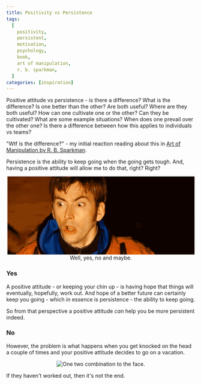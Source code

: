 ```yaml
---
title: Positivity vs Persistence
tags:
  [
    positivity,
    persistent,
    motivation,
    psychology,
    book,
    art of manipulation,
    r. b. sparkman,
  ]
categories: [inspiration]
---
```


Positive attitude vs persistence - is there a difference? What is the difference? Is one better than the other? Are both useful? Where are they both useful? How can one cultivate one or the other? Can they be cultivated? What are some example situations? When does one prevail over the other one? Is there a difference between how this applies to individuals vs teams?

"Wtf is the difference?" - my initial reaction reading about this in <a href="https://www.goodreads.com/book/show/6963194-art-of-manipulation" target="_blank">Art of Manipulation by R. B. Sparkman</a>.

Persistence is the ability to keep going when the going gets tough. And, having a positive attitude will allow me to do that, right? Right?

<p style="flex-direction: column;align-items: center;display: flex;">
    <img src="yes-no-maybe.gif" alt="Yes. No. Maybeee." />
    Well, yes, no and maybe.
</p>

### Yes

A positive attitude - or keeping your chin up - is having hope that things will eventually, hopefully, work out. And hope of a better future can certainly keep you going - which in essence is persistence - the ability to keep going.

So from that perspective a positive attitude _can_ help you be more persistent indeed.

### No

However, the problem is what happens when you get knocked on the head a couple of times and your positive attitude decides to go on a vacation.

<p style="flex-direction: column;align-items: center;display: flex;">
    <img src="one-two.gif" alt="One two combination to the face." />
</p>

If they haven't worked out, then it's not the end.
